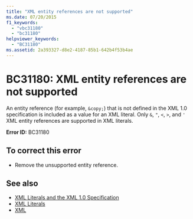 ```yaml
---
title: "XML entity references are not supported"
ms.date: 07/20/2015
f1_keywords:
  - "vbc31180"
  - "bc31180"
helpviewer_keywords:
  - "BC31180"
ms.assetid: 2a393327-d8e2-4187-85b1-642b4f53b4ae
---
```

# BC31180: XML entity references are not supported

An entity reference (for example, `&copy;`) that is not defined in the XML 1.0 specification is included as a value for an XML literal. Only `&`, `"`, `<`, `>`, and `'` XML entity references are supported in XML literals.

 **Error ID:** BC31180

## To correct this error

- Remove the unsupported entity reference.

## See also

- [XML Literals and the XML 1.0 Specification](../../programming-guide/language-features/xml/xml-literals-and-the-xml-1-0-specification.md)
- [XML Literals](../xml-literals/index.md)
- [XML](../../programming-guide/language-features/xml/index.md)
